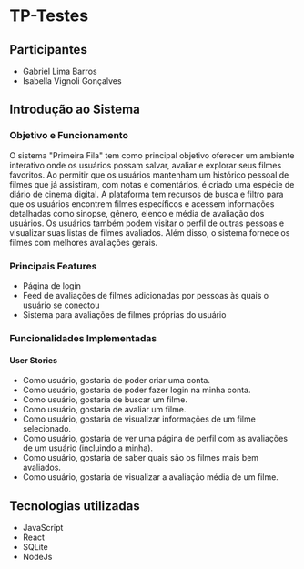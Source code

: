 # TP-Testes

## Participantes
* Gabriel Lima Barros
* Isabella Vignoli Gonçalves

## Introdução ao Sistema 

### Objetivo e Funcionamento
O sistema "Primeira Fila" tem como principal objetivo oferecer um ambiente interativo onde os usuários possam salvar, avaliar e explorar seus filmes favoritos. Ao permitir que os usuários mantenham um histórico pessoal de filmes que já assistiram, com notas e comentários, é criado uma espécie de diário de cinema digital. A plataforma tem recursos de busca e filtro para que os usuários encontrem filmes específicos e acessem informações detalhadas como sinopse, gênero, elenco e média de avaliação dos usuários. Os usuários também podem visitar o perfil de outras pessoas e visualizar suas listas de filmes avaliados. Além disso, o sistema fornece os filmes com melhores avaliações gerais.

### Principais Features
* Página de login
* Feed de avaliações de filmes adicionadas por pessoas às quais o usuário se conectou
* Sistema para avaliações de filmes próprias do usuário

### Funcionalidades Implementadas

#### User Stories

* Como usuário, gostaria de poder criar uma conta.
* Como usuário, gostaria de poder fazer login na minha conta.
* Como usuário, gostaria de buscar um filme.
* Como usuário, gostaria de avaliar um filme.
* Como usuário, gostaria de visualizar informações de um filme selecionado.
* Como usuário, gostaria de ver uma página de perfil com as avaliações de um usuário (incluindo a minha).
* Como usuário, gostaria de saber quais são os filmes mais bem avaliados.
* Como usuário, gostaria de visualizar a avaliação média de um filme.

## Tecnologias utilizadas

* JavaScript
* React
* SQLite
* NodeJs

